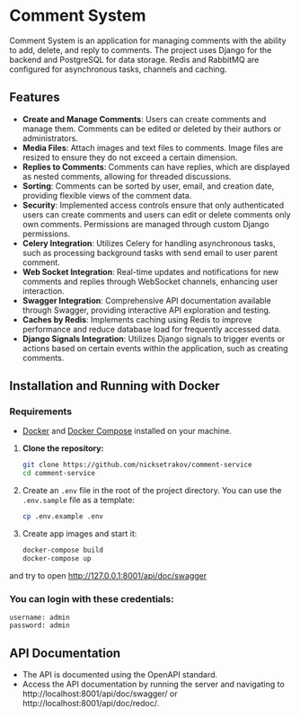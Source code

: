 # Comment System

Comment System is an application for managing comments with the ability to add, delete, and reply to comments. The project uses Django for the backend and PostgreSQL for data storage. Redis and RabbitMQ are configured for asynchronous tasks, channels and caching.

## Features

- **Create and Manage Comments**: Users can create comments and manage them. Comments can be edited or deleted by their authors or administrators.
- **Media Files**: Attach images and text files to comments. Image files are resized to ensure they do not exceed a certain dimension.
- **Replies to Comments**: Comments can have replies, which are displayed as nested comments, allowing for threaded discussions.
- **Sorting**: Comments can be sorted by user, email, and creation date, providing flexible views of the comment data.
- **Security**: Implemented access controls ensure that only authenticated users can create comments and users can edit or delete comments only own comments. Permissions are managed through custom Django permissions.
- **Celery Integration**: Utilizes Celery for handling asynchronous tasks, such as processing background tasks with send email to user parent comment.
- **Web Socket Integration**: Real-time updates and notifications for new comments and replies through WebSocket channels, enhancing user interaction.
- **Swagger Integration**: Comprehensive API documentation available through Swagger, providing interactive API exploration and testing.
- **Caches by Redis**: Implements caching using Redis to improve performance and reduce database load for frequently accessed data.
- **Django Signals Integration**: Utilizes Django signals to trigger events or actions based on certain events within the application, such as creating comments.


## Installation and Running with Docker

### Requirements

- [Docker](https://www.docker.com/get-started) and [Docker Compose](https://docs.docker.com/compose/install/) installed on your machine.



1. **Clone the repository:**

   ```sh
   git clone https://github.com/nicksetrakov/comment-service
   cd comment-service
   ```
   
2. Create an `.env` file in the root of the project directory. You can use the `.env.sample` file as a template:

   ```sh
   cp .env.example .env
   ```
3. Create app images and start it:
   ```sh
   docker-compose build
   docker-compose up
   ```
and try to open http://127.0.0.1:8001/api/doc/swagger

### You can login with these credentials:
```
username: admin
password: admin
```

## API Documentation

- The API is documented using the OpenAPI standard.
- Access the API documentation by running the server and navigating to http://localhost:8001/api/doc/swagger/
  or http://localhost:8001/api/doc/redoc/.